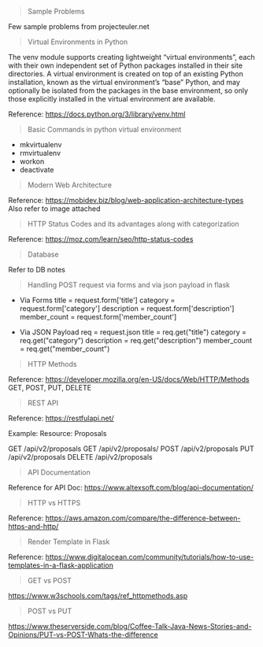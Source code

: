 > Sample Problems

Few sample problems from projecteuler.net

> Virtual Environments in Python

The venv module supports creating lightweight “virtual environments”, each with their own independent set of Python packages installed in their site directories. A virtual environment is created on top of an existing Python installation, known as the virtual environment’s “base” Python, and may optionally be isolated from the packages in the base environment, so only those explicitly installed in the virtual environment are available.

Reference: https://docs.python.org/3/library/venv.html

> Basic Commands in python virtual environment

- mkvirtualenv
- rmvirtualenv
- workon
- deactivate

> Modern Web Architecture

Reference: https://mobidev.biz/blog/web-application-architecture-types
Also refer to image attached

> HTTP Status Codes and its advantages along with categorization

Reference: https://moz.com/learn/seo/http-status-codes

> Database

Refer to DB notes

> Handling POST request via forms and via json payload in flask

- Via Forms
	title = request.form['title']
    category = request.form['category']
    description = request.form['description']
    member_count = request.form['member_count']

- Via JSON Payload
	req = request.json
	title = req.get("title")
	category = req.get("category")
	description = req.get("description")
	member_count = req.get("member_count")

> HTTP Methods

Reference: https://developer.mozilla.org/en-US/docs/Web/HTTP/Methods
GET, POST, PUT, DELETE

> REST API

Reference: https://restfulapi.net/

Example:
Resource: Proposals

GET 	/api/v2/proposals
GET 	/api/v2/proposals/<id>
POST 	/api/v2/proposals
PUT 	/api/v2/proposals
DELETE 	/api/v2/proposals


> API Documentation

Reference for API Doc: https://www.altexsoft.com/blog/api-documentation/

> HTTP vs HTTPS

Reference: https://aws.amazon.com/compare/the-difference-between-https-and-http/

> Render Template in Flask

Reference: https://www.digitalocean.com/community/tutorials/how-to-use-templates-in-a-flask-application

> GET vs POST

https://www.w3schools.com/tags/ref_httpmethods.asp

> POST vs PUT

https://www.theserverside.com/blog/Coffee-Talk-Java-News-Stories-and-Opinions/PUT-vs-POST-Whats-the-difference





